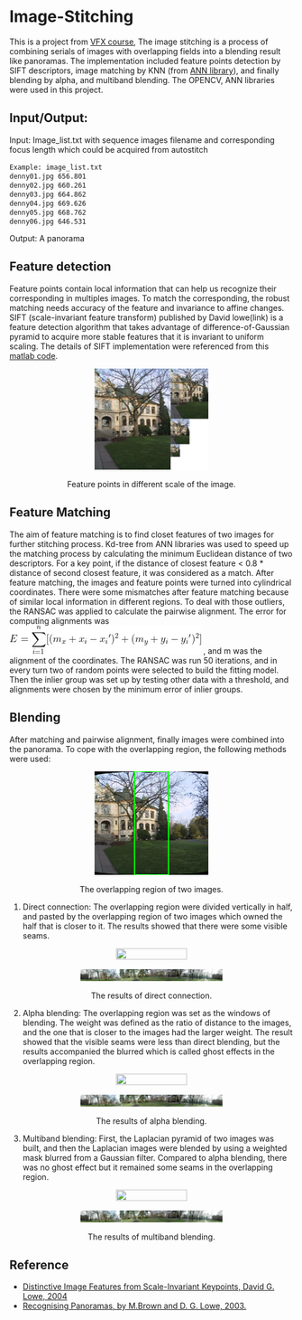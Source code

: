 # Image-Stitching
 
This is a project from [VFX course](https://www.csie.ntu.edu.tw/~cyy/courses/vfx/18spring/assignments/proj2/), The image stitching is a process of combining serials of images with overlapping fields into a blending result like panoramas. The implementation included feature points detection by SIFT descriptors, image matching by KNN (from [ANN library](http://www.cs.umd.edu/~mount/ANN/)), and finally blending by alpha, and multiband blending. The OPENCV, ANN libraries were used in this project. 

## Input/Output:
Input: Image_list.txt with sequence images filename and corresponding focus length which could be acquired from autostitch

    Example: image_list.txt
    denny01.jpg 656.801
    denny02.jpg 660.261
    denny03.jpg 664.862
    denny04.jpg 669.626
    denny05.jpg 668.762
    denny06.jpg 646.531

Output: A panorama

## Feature detection
Feature points contain local information that can help us recognize their corresponding in multiples images. To match the corresponding, the robust matching needs accuracy of the feature and invariance to affine changes. SIFT (scale-invariant feature transform) published by David lowe(link) is a feature detection algorithm that takes advantage of difference-of-Gaussian pyramid to acquire more stable features that it is invariant to uniform scaling. The details of SIFT implementation were referenced from this [matlab code](http://ftp.cs.toronto.edu/pub/jepson/teaching/vision/2503/SIFTtutorial.zip).

<p align="center">
<img src="https://github.com/lilinmail0523/Image-Stitching/blob/main/results/denny.png" width="40%" height="40%" />
</p>
<p align="center">
Feature points in different scale of the image.
</p>

## Feature Matching

The aim of feature matching is to find closet features of two images for further stitching process. Kd-tree from ANN libraries was used to speed up the matching process by calculating the minimum Euclidean distance of two descriptors. For a key point, if the distance of closest feature < 0.8 * distance of second closest feature, it was considered as a match. After feature matching, the images and feature points were turned into cylindrical coordinates. There were some mismatches after feature matching because of similar local information in different regions. To deal with those outliers, the RANSAC was applied to calculate the pairwise alignment. The error for computing alignments was ![equation](https://github.com/lilinmail0523/Image-Stitching/blob/main/results/equation.jpg) 
, and m was the alignment of the coordinates. The RANSAC was run 50 iterations, and in every turn two of random points were selected to build the fitting model. Then the inlier group was set up by testing other data with a threshold,  and alignments were chosen by the minimum error of inlier groups.

## Blending

After matching and pairwise alignment, finally images were combined into the panorama. To cope with the overlapping region, the following methods were used:

<p align="center">
<img src="https://github.com/lilinmail0523/Image-Stitching/blob/main/results/Overlapping.png" width="40%" height="40%" />
</p>
<p align="center">
The overlapping region of two images.
</p>

1.	Direct connection: The overlapping region were divided vertically in half, and pasted by the overlapping region of two images which owned the half that is closer to it. The results showed that there were some visible seams.

<p align="center">
<img src="https://github.com/lilinmail0523/Image-Stitching/blob/main/results/dennyDirectBlending.png" width="50%" height="50%" />
</p>
<p align="center">
<img src="https://github.com/lilinmail0523/Image-Stitching/blob/main/results/prtnDirectblending.png" width="50%" height="50%" />
</p>
<p align="center">
The results of direct connection.
</p>

2.	Alpha blending: The overlapping region was set as the windows of blending. The weight was defined as the ratio of distance to the images, and the one that is closer to the images had the larger weight. The result showed that the visible seams were less than direct blending, but the results accompanied the blurred which is called ghost effects in the overlapping region.

<p align="center">
<img src="https://github.com/lilinmail0523/Image-Stitching/blob/main/results/dennyAlphablending.png" width="50%" height="50%" />
</p>
<p align="center">
<img src="https://github.com/lilinmail0523/Image-Stitching/blob/main/results/prtnAlphablending.png" width="50%" height="50%" />
</p>
<p align="center">
The results of alpha blending.
</p>

3.	Multiband blending: First, the Laplacian pyramid of two images was built, and then the Laplacian images were blended by using a weighted mask blurred from a Gaussian filter. Compared to alpha blending, there was no ghost effect but it remained some seams in the overlapping region. 

<p align="center">
<img src="https://github.com/lilinmail0523/Image-Stitching/blob/main/results/dennyMultibandblending.png" width="50%" height="50%" />
</p>
<p align="center">
<img src="https://github.com/lilinmail0523/Image-Stitching/blob/main/results/prtnMultibandblending.png" width="50%" height="50%" />
</p>
<p align="center">
The results of multiband blending.
</p>

## Reference
- [Distinctive Image Features from Scale-Invariant Keypoints, David G. Lowe, 2004](https://people.eecs.berkeley.edu/~malik/cs294/lowe-ijcv04.pdf)
- [Recognising Panoramas, by M.Brown and D. G. Lowe, 2003.](http://matthewalunbrown.com/papers/iccv2003.pdf)
